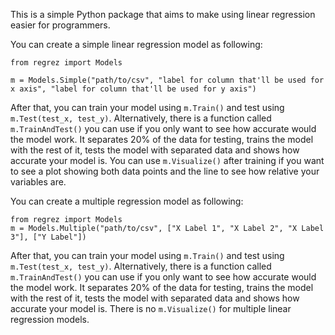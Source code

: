 This is a simple Python package that aims to make using linear regression easier for programmers.

You can create a simple linear regression model as following:

```
from regrez import Models

m = Models.Simple("path/to/csv", "label for column that'll be used for x axis", "label for column that'll be used for y axis")
```

After that, you can train your model using `m.Train()` and test using `m.Test(test_x, test_y)`. Alternatively, there is a function called `m.TrainAndTest()` you can use if you only want to see how accurate would the model work. It separates 20% of the data for testing, trains the model with the rest of it, tests the model with separated data and shows how accurate your model is. You can use `m.Visualize()` after training if you want to see a plot showing both data points and the line to see how relative your variables are.

You can create a multiple regression model as following:

```
from regrez import Models
m = Models.Multiple("path/to/csv", ["X Label 1", "X Label 2", "X Label 3"], ["Y Label"])
```

After that, you can train your model using `m.Train()` and test using `m.Test(test_x, test_y)`. Alternatively, there is a function called `m.TrainAndTest()` you can use if you only want to see how accurate would the model work. It separates 20% of the data for testing, trains the model with the rest of it, tests the model with separated data and shows how accurate your model is. There is no `m.Visualize()` for multiple linear regression models.
